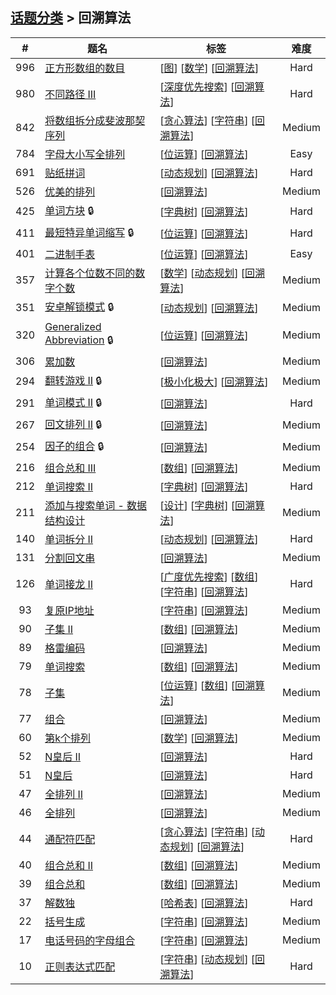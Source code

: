 <!--|This file generated by command(leetcode tag); DO NOT EDIT.            |-->
<!--+----------------------------------------------------------------------+-->
<!--|@author    Openset <openset.wang@gmail.com>                           |-->
<!--|@link      https://github.com/openset                                 |-->
<!--|@home      https://github.com/openset/leetcode                        |-->
<!--+----------------------------------------------------------------------+-->

## [话题分类](https://github.com/openset/leetcode/blob/master/tag/README.md) > 回溯算法

| # | 题名 | 标签 | 难度 |
| :-: | - | - | :-: |
| 996 | [正方形数组的数目](https://github.com/openset/leetcode/tree/master/problems/number-of-squareful-arrays) | [[图](https://github.com/openset/leetcode/tree/master/tag/graph/README.md)] [[数学](https://github.com/openset/leetcode/tree/master/tag/math/README.md)] [[回溯算法](https://github.com/openset/leetcode/tree/master/tag/backtracking/README.md)]  | Hard |
| 980 | [不同路径 III](https://github.com/openset/leetcode/tree/master/problems/unique-paths-iii) | [[深度优先搜索](https://github.com/openset/leetcode/tree/master/tag/depth-first-search/README.md)] [[回溯算法](https://github.com/openset/leetcode/tree/master/tag/backtracking/README.md)]  | Hard |
| 842 | [将数组拆分成斐波那契序列](https://github.com/openset/leetcode/tree/master/problems/split-array-into-fibonacci-sequence) | [[贪心算法](https://github.com/openset/leetcode/tree/master/tag/greedy/README.md)] [[字符串](https://github.com/openset/leetcode/tree/master/tag/string/README.md)] [[回溯算法](https://github.com/openset/leetcode/tree/master/tag/backtracking/README.md)]  | Medium |
| 784 | [字母大小写全排列](https://github.com/openset/leetcode/tree/master/problems/letter-case-permutation) | [[位运算](https://github.com/openset/leetcode/tree/master/tag/bit-manipulation/README.md)] [[回溯算法](https://github.com/openset/leetcode/tree/master/tag/backtracking/README.md)]  | Easy |
| 691 | [贴纸拼词](https://github.com/openset/leetcode/tree/master/problems/stickers-to-spell-word) | [[动态规划](https://github.com/openset/leetcode/tree/master/tag/dynamic-programming/README.md)] [[回溯算法](https://github.com/openset/leetcode/tree/master/tag/backtracking/README.md)]  | Hard |
| 526 | [优美的排列](https://github.com/openset/leetcode/tree/master/problems/beautiful-arrangement) | [[回溯算法](https://github.com/openset/leetcode/tree/master/tag/backtracking/README.md)]  | Medium |
| 425 | [单词方块](https://github.com/openset/leetcode/tree/master/problems/word-squares) 🔒 | [[字典树](https://github.com/openset/leetcode/tree/master/tag/trie/README.md)] [[回溯算法](https://github.com/openset/leetcode/tree/master/tag/backtracking/README.md)]  | Hard |
| 411 | [最短特异单词缩写](https://github.com/openset/leetcode/tree/master/problems/minimum-unique-word-abbreviation) 🔒 | [[位运算](https://github.com/openset/leetcode/tree/master/tag/bit-manipulation/README.md)] [[回溯算法](https://github.com/openset/leetcode/tree/master/tag/backtracking/README.md)]  | Hard |
| 401 | [二进制手表](https://github.com/openset/leetcode/tree/master/problems/binary-watch) | [[位运算](https://github.com/openset/leetcode/tree/master/tag/bit-manipulation/README.md)] [[回溯算法](https://github.com/openset/leetcode/tree/master/tag/backtracking/README.md)]  | Easy |
| 357 | [计算各个位数不同的数字个数](https://github.com/openset/leetcode/tree/master/problems/count-numbers-with-unique-digits) | [[数学](https://github.com/openset/leetcode/tree/master/tag/math/README.md)] [[动态规划](https://github.com/openset/leetcode/tree/master/tag/dynamic-programming/README.md)] [[回溯算法](https://github.com/openset/leetcode/tree/master/tag/backtracking/README.md)]  | Medium |
| 351 | [安卓解锁模式](https://github.com/openset/leetcode/tree/master/problems/android-unlock-patterns) 🔒 | [[动态规划](https://github.com/openset/leetcode/tree/master/tag/dynamic-programming/README.md)] [[回溯算法](https://github.com/openset/leetcode/tree/master/tag/backtracking/README.md)]  | Medium |
| 320 | [Generalized Abbreviation](https://github.com/openset/leetcode/tree/master/problems/generalized-abbreviation) 🔒 | [[位运算](https://github.com/openset/leetcode/tree/master/tag/bit-manipulation/README.md)] [[回溯算法](https://github.com/openset/leetcode/tree/master/tag/backtracking/README.md)]  | Medium |
| 306 | [累加数](https://github.com/openset/leetcode/tree/master/problems/additive-number) | [[回溯算法](https://github.com/openset/leetcode/tree/master/tag/backtracking/README.md)]  | Medium |
| 294 | [翻转游戏 II](https://github.com/openset/leetcode/tree/master/problems/flip-game-ii) 🔒 | [[极小化极大](https://github.com/openset/leetcode/tree/master/tag/minimax/README.md)] [[回溯算法](https://github.com/openset/leetcode/tree/master/tag/backtracking/README.md)]  | Medium |
| 291 | [单词模式 II](https://github.com/openset/leetcode/tree/master/problems/word-pattern-ii) 🔒 | [[回溯算法](https://github.com/openset/leetcode/tree/master/tag/backtracking/README.md)]  | Hard |
| 267 | [回文排列 II](https://github.com/openset/leetcode/tree/master/problems/palindrome-permutation-ii) 🔒 | [[回溯算法](https://github.com/openset/leetcode/tree/master/tag/backtracking/README.md)]  | Medium |
| 254 | [因子的组合](https://github.com/openset/leetcode/tree/master/problems/factor-combinations) 🔒 | [[回溯算法](https://github.com/openset/leetcode/tree/master/tag/backtracking/README.md)]  | Medium |
| 216 | [组合总和 III](https://github.com/openset/leetcode/tree/master/problems/combination-sum-iii) | [[数组](https://github.com/openset/leetcode/tree/master/tag/array/README.md)] [[回溯算法](https://github.com/openset/leetcode/tree/master/tag/backtracking/README.md)]  | Medium |
| 212 | [单词搜索 II](https://github.com/openset/leetcode/tree/master/problems/word-search-ii) | [[字典树](https://github.com/openset/leetcode/tree/master/tag/trie/README.md)] [[回溯算法](https://github.com/openset/leetcode/tree/master/tag/backtracking/README.md)]  | Hard |
| 211 | [添加与搜索单词 - 数据结构设计](https://github.com/openset/leetcode/tree/master/problems/add-and-search-word-data-structure-design) | [[设计](https://github.com/openset/leetcode/tree/master/tag/design/README.md)] [[字典树](https://github.com/openset/leetcode/tree/master/tag/trie/README.md)] [[回溯算法](https://github.com/openset/leetcode/tree/master/tag/backtracking/README.md)]  | Medium |
| 140 | [单词拆分 II](https://github.com/openset/leetcode/tree/master/problems/word-break-ii) | [[动态规划](https://github.com/openset/leetcode/tree/master/tag/dynamic-programming/README.md)] [[回溯算法](https://github.com/openset/leetcode/tree/master/tag/backtracking/README.md)]  | Hard |
| 131 | [分割回文串](https://github.com/openset/leetcode/tree/master/problems/palindrome-partitioning) | [[回溯算法](https://github.com/openset/leetcode/tree/master/tag/backtracking/README.md)]  | Medium |
| 126 | [单词接龙 II](https://github.com/openset/leetcode/tree/master/problems/word-ladder-ii) | [[广度优先搜索](https://github.com/openset/leetcode/tree/master/tag/breadth-first-search/README.md)] [[数组](https://github.com/openset/leetcode/tree/master/tag/array/README.md)] [[字符串](https://github.com/openset/leetcode/tree/master/tag/string/README.md)] [[回溯算法](https://github.com/openset/leetcode/tree/master/tag/backtracking/README.md)]  | Hard |
| 93 | [复原IP地址](https://github.com/openset/leetcode/tree/master/problems/restore-ip-addresses) | [[字符串](https://github.com/openset/leetcode/tree/master/tag/string/README.md)] [[回溯算法](https://github.com/openset/leetcode/tree/master/tag/backtracking/README.md)]  | Medium |
| 90 | [子集 II](https://github.com/openset/leetcode/tree/master/problems/subsets-ii) | [[数组](https://github.com/openset/leetcode/tree/master/tag/array/README.md)] [[回溯算法](https://github.com/openset/leetcode/tree/master/tag/backtracking/README.md)]  | Medium |
| 89 | [格雷编码](https://github.com/openset/leetcode/tree/master/problems/gray-code) | [[回溯算法](https://github.com/openset/leetcode/tree/master/tag/backtracking/README.md)]  | Medium |
| 79 | [单词搜索](https://github.com/openset/leetcode/tree/master/problems/word-search) | [[数组](https://github.com/openset/leetcode/tree/master/tag/array/README.md)] [[回溯算法](https://github.com/openset/leetcode/tree/master/tag/backtracking/README.md)]  | Medium |
| 78 | [子集](https://github.com/openset/leetcode/tree/master/problems/subsets) | [[位运算](https://github.com/openset/leetcode/tree/master/tag/bit-manipulation/README.md)] [[数组](https://github.com/openset/leetcode/tree/master/tag/array/README.md)] [[回溯算法](https://github.com/openset/leetcode/tree/master/tag/backtracking/README.md)]  | Medium |
| 77 | [组合](https://github.com/openset/leetcode/tree/master/problems/combinations) | [[回溯算法](https://github.com/openset/leetcode/tree/master/tag/backtracking/README.md)]  | Medium |
| 60 | [第k个排列](https://github.com/openset/leetcode/tree/master/problems/permutation-sequence) | [[数学](https://github.com/openset/leetcode/tree/master/tag/math/README.md)] [[回溯算法](https://github.com/openset/leetcode/tree/master/tag/backtracking/README.md)]  | Medium |
| 52 | [N皇后 II](https://github.com/openset/leetcode/tree/master/problems/n-queens-ii) | [[回溯算法](https://github.com/openset/leetcode/tree/master/tag/backtracking/README.md)]  | Hard |
| 51 | [N皇后](https://github.com/openset/leetcode/tree/master/problems/n-queens) | [[回溯算法](https://github.com/openset/leetcode/tree/master/tag/backtracking/README.md)]  | Hard |
| 47 | [全排列 II](https://github.com/openset/leetcode/tree/master/problems/permutations-ii) | [[回溯算法](https://github.com/openset/leetcode/tree/master/tag/backtracking/README.md)]  | Medium |
| 46 | [全排列](https://github.com/openset/leetcode/tree/master/problems/permutations) | [[回溯算法](https://github.com/openset/leetcode/tree/master/tag/backtracking/README.md)]  | Medium |
| 44 | [通配符匹配](https://github.com/openset/leetcode/tree/master/problems/wildcard-matching) | [[贪心算法](https://github.com/openset/leetcode/tree/master/tag/greedy/README.md)] [[字符串](https://github.com/openset/leetcode/tree/master/tag/string/README.md)] [[动态规划](https://github.com/openset/leetcode/tree/master/tag/dynamic-programming/README.md)] [[回溯算法](https://github.com/openset/leetcode/tree/master/tag/backtracking/README.md)]  | Hard |
| 40 | [组合总和 II](https://github.com/openset/leetcode/tree/master/problems/combination-sum-ii) | [[数组](https://github.com/openset/leetcode/tree/master/tag/array/README.md)] [[回溯算法](https://github.com/openset/leetcode/tree/master/tag/backtracking/README.md)]  | Medium |
| 39 | [组合总和](https://github.com/openset/leetcode/tree/master/problems/combination-sum) | [[数组](https://github.com/openset/leetcode/tree/master/tag/array/README.md)] [[回溯算法](https://github.com/openset/leetcode/tree/master/tag/backtracking/README.md)]  | Medium |
| 37 | [解数独](https://github.com/openset/leetcode/tree/master/problems/sudoku-solver) | [[哈希表](https://github.com/openset/leetcode/tree/master/tag/hash-table/README.md)] [[回溯算法](https://github.com/openset/leetcode/tree/master/tag/backtracking/README.md)]  | Hard |
| 22 | [括号生成](https://github.com/openset/leetcode/tree/master/problems/generate-parentheses) | [[字符串](https://github.com/openset/leetcode/tree/master/tag/string/README.md)] [[回溯算法](https://github.com/openset/leetcode/tree/master/tag/backtracking/README.md)]  | Medium |
| 17 | [电话号码的字母组合](https://github.com/openset/leetcode/tree/master/problems/letter-combinations-of-a-phone-number) | [[字符串](https://github.com/openset/leetcode/tree/master/tag/string/README.md)] [[回溯算法](https://github.com/openset/leetcode/tree/master/tag/backtracking/README.md)]  | Medium |
| 10 | [正则表达式匹配](https://github.com/openset/leetcode/tree/master/problems/regular-expression-matching) | [[字符串](https://github.com/openset/leetcode/tree/master/tag/string/README.md)] [[动态规划](https://github.com/openset/leetcode/tree/master/tag/dynamic-programming/README.md)] [[回溯算法](https://github.com/openset/leetcode/tree/master/tag/backtracking/README.md)]  | Hard |
